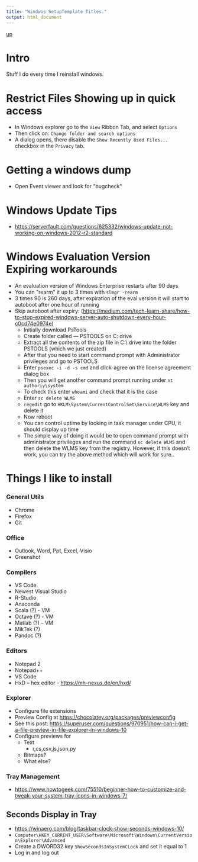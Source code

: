 ```yaml
---
title: "Windwos SetupTemplate Titles."
output: html_document
---
```

[up](https://mikewise2718.github.io/markdowndocs/)

# Intro
Stuff I do every time I reinstall windows.

# Restrict Files Showing up in quick access
- In Windows explorer go to the `View` Ribbon Tab, and select `Options`
- Then click on: `Change folder and search options`
- A dialog opens, there disable the `Show Recently Used Files...` checkbox in the `Privacy` tab.

# Getting a windows dump
- Open Event viewer and look for "bugcheck"

# Windows Update Tips
 - https://serverfault.com/questions/625332/windows-update-not-working-on-windows-2012-r2-standard


# Windows Evaluation Version Expiring workarounds
- An evaluation version of Windows Enterprise restarts after 90 days
- You can "rearm" it up to 3 times with `slmgr -rearm`
- 3 times 90 is 260 days, after expiration of the eval version it will start to autoboot after one hour of running
- Skip autoboot after expiry: (https://medium.com/tech-learn-share/how-to-stop-expired-windows-server-auto-shutdown-every-hour-c0cd74e0974e) 
   - Initially download PsTools
   - Create folder called — PSTOOLS on C: drive
   - Extract all the contents of the zip file in C:\ drive into the folder PSTOOLS (which we just created)
   - After that you need to start command prompt with Administrator privileges and go to PSTOOLS
   - Enter `psexec -i -d -s cmd` and click-agree on the license agreement dialog box
   - Then you will get another command prompt running under `nt authoriy\system`
   - To check this enter `whoami` and check that it is the case
   - Enter `sc delete WLMS`
   - `regedit` go to `HKLM\System\CurrentControlSet\Service\WLMS` key and delete it
   - Now reboot
   - You can control uptime by looking in task manager under CPU, it should display up time 
   - The simple way of doing it would be to open command prompt with administrator privileges and run the command `sc delete WLMS` and then delete the WLMS key from the registry. However, if this doesn’t work, you can try the above method which will work for sure..



# Things I like to install

###	General Utils
   - Chrome
   - Firefox
   - Git

###	Office
   -	Outlook, Word, Ppt, Excel, Visio
   - Greenshot
   
###	Compilers
   - VS Code
   -	Newest Visual Studio
   -	R-Studio
   - Anaconda
   -	Scala (?) - VM
   -	Octave (?) - VM
   -	Matlab (?) – VM
   -	MikTek (?)
   -	Pandoc (?)
###	Editors
   -	Notepad 2
   -	Notepad++
   -	VS Code
   -	HxD – hex editor -  https://mh-nexus.de/en/hxd/ 
###	Explorer
   -	Configure file extensions
  - Preview Config at https://chocolatey.org/packages/previewconfig 
   - See this post: https://superuser.com/questions/970951/how-can-i-get-a-file-preview-in-file-explorer-in-windows-10 
  -	Configure previews for 
     - 	Text
         - 	r,cs,csv,js,json,py
     - 	Bitmaps?
     - 	What else?

### Tray Management
 - https://www.howtogeek.com/75510/beginner-how-to-customize-and-tweak-your-system-tray-icons-in-windows-7/

## Seconds Display in Tray
- https://winaero.com/blog/taskbar-clock-show-seconds-windows-10/
- `Computer\HKEY_CURRENT_USER\Software\Microsoft\Windows\CurrentVersion\Explorer\Advanced`
- Create a DWORD32 key `ShowSecondsInSystemCLock` and set it equal to 1
- Log in and log out
